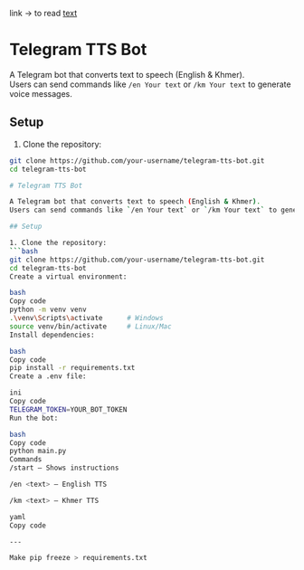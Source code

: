 link -> to read [text](https://docs.python-telegram-bot.org/en/stable/)

# Telegram TTS Bot

A Telegram bot that converts text to speech (English & Khmer).  
Users can send commands like `/en Your text` or `/km Your text` to generate voice messages.

## Setup

1. Clone the repository:
```bash
git clone https://github.com/your-username/telegram-tts-bot.git
cd telegram-tts-bot

# Telegram TTS Bot

A Telegram bot that converts text to speech (English & Khmer).  
Users can send commands like `/en Your text` or `/km Your text` to generate voice messages.

## Setup

1. Clone the repository:
```bash
git clone https://github.com/your-username/telegram-tts-bot.git
cd telegram-tts-bot
Create a virtual environment:

bash
Copy code
python -m venv venv
.\venv\Scripts\activate      # Windows
source venv/bin/activate     # Linux/Mac
Install dependencies:

bash
Copy code
pip install -r requirements.txt
Create a .env file:

ini
Copy code
TELEGRAM_TOKEN=YOUR_BOT_TOKEN
Run the bot:

bash
Copy code
python main.py
Commands
/start – Shows instructions

/en <text> – English TTS

/km <text> – Khmer TTS

yaml
Copy code

---

Make pip freeze > requirements.txt